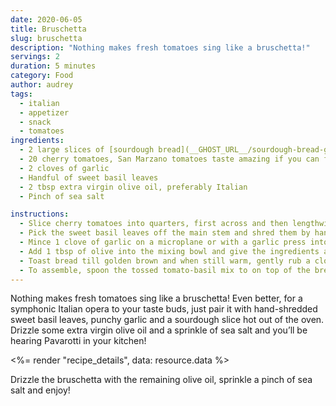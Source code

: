 ```yaml
---
date: 2020-06-05
title: Bruschetta
slug: bruschetta
description: "Nothing makes fresh tomatoes sing like a bruschetta!"
servings: 2
duration: 5 minutes
category: Food
author: audrey
tags:
  - italian
  - appetizer
  - snack
  - tomatoes
ingredients:
  - 2 large slices of [sourdough bread](__GHOST_URL__/sourdough-bread-guide/)
  - 20 cherry tomatoes, San Marzano tomatoes taste amazing if you can find it
  - 2 cloves of garlic
  - Handful of sweet basil leaves
  - 2 tbsp extra virgin olive oil, preferably Italian
  - Pinch of sea salt

instructions:
  - Slice cherry tomatoes into quarters, first across and then lengthwise and put into a mixing bowl.
  - Pick the sweet basil leaves off the main stem and shred them by hand into mixing bowl
  - Mince 1 clove of garlic on a microplane or with a garlic press into mixing bowl
  - Add 1 tbsp of olive into the mixing bowl and give the ingredients a gentle toss for an even distribution of garlic.
  - Toast bread till golden brown and when still warm, gently rub a clove of garlic over the bread.
  - To assemble, spoon the tossed tomato-basil mix to on top of the bread.
---
```


Nothing makes fresh tomatoes sing like a bruschetta! Even better, for a symphonic Italian opera to your taste buds, just pair it with hand-shredded sweet basil leaves, punchy garlic and a sourdough slice hot out of the oven. Drizzle some extra virgin olive oil and a sprinkle of sea salt and you’ll be hearing Pavarotti in your kitchen!

<%= render "recipe_details", data: resource.data %>

Drizzle the bruschetta with the remaining olive oil, sprinkle a pinch of sea salt and enjoy!
